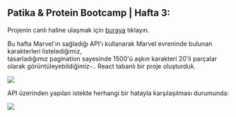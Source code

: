 ## Patika & Protein Bootcamp | Hafta 3:  
  
Projenin canlı haline ulaşmak için <a href="https://marvel-week3-flt0iyn3w-yigitcandonmez.vercel.app/" target="_blank">buraya</a> tıklayın.

Bu hafta Marvel'ın sağladığı API'ı kullanarak Marvel evreninde bulunan karakterleri listelediğimiz,  
tasarladığımız pagination sayesinde 1500'ü aşkın karakteri 20'li parçalar olarak görüntüleyebildiğimiz-.. React tabanlı bir proje oluşturduk.

![](https://media1.giphy.com/media/FD3JBi9Iu4J5KEK9JW/giphy.gif?cid=790b7611c623e1b247817122dd9c095755aa416b49196027&rid=giphy.gif&ct=g)  
  
API üzerinden yapılan istekte herhangi bir hatayla karşılaşılması durumunda:  
  
![](https://i.hizliresim.com/7ayppxg.png)
